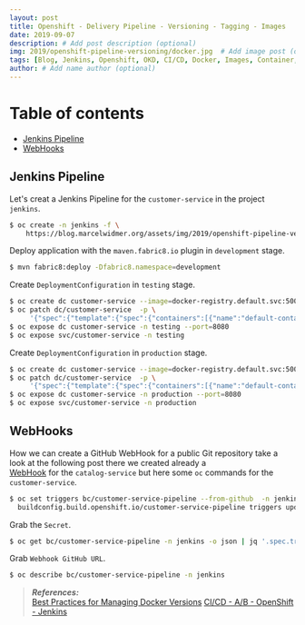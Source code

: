 ```yaml
---
layout: post
title: Openshift - Delivery Pipeline - Versioning - Tagging - Images
date: 2019-09-07
description: # Add post description (optional)
img: 2019/openshift-pipeline-versioning/docker.jpg  # Add image post (optional)
tags: [Blog, Jenkins, Openshift, OKD, CI/CD, Docker, Images, Container, Release, Versioning, Tagging]
author: # Add name author (optional)
---
```



# Table of contents
* [Jenkins Pipeline](#JenkinsPipeline)
* [WebHooks](#WebHooks)




## Jenkins Pipeline  <a name="JenkinsPipeline"></a>
Let's creat a Jenkins Pipeline for the `customer-service` in the project `jenkins`.
```bash
$ oc create -n jenkins -f \
    https://blog.marcelwidmer.org/assets/img/2019/openshift-pipeline-versioning/customer-service-pipeline.yaml
```

Deploy application with the `maven.fabric8.io` plugin in  `development` stage.
```bash
$ mvn fabric8:deploy -Dfabric8.namespace=development
```


Create `DeploymentConfiguration` in `testing` stage.
```bash
$ oc create dc customer-service --image=docker-registry.default.svc:5000/development/customer-service:promoteQA -n testing
$ oc patch dc/customer-service  -p \
     '{"spec":{"template":{"spec":{"containers":[{"name":"default-container","imagePullPolicy":"Always"}]}}}}' -n testing
$ oc expose dc customer-service -n testing --port=8080 
$ oc expose svc/customer-service -n testing
```

Create `DeploymentConfiguration` in `production` stage.
```bash
$ oc create dc customer-service --image=docker-registry.default.svc:5000/development/customer-service:promotePRD -n production
$ oc patch dc/customer-service  -p \
     '{"spec":{"template":{"spec":{"containers":[{"name":"default-container","imagePullPolicy":"Always"}]}}}}' -n production
$ oc expose dc customer-service -n production --port=8080
$ oc expose svc/customer-service -n production
```



## WebHooks <a name="WebHooks"></a>
How we can create a GitHub WebHook for a public Git repository take a look at the following post there we created already a  
[WebHook](http://blog.marcelwidmer.org/openshift-delivey-pipeline/#WebHooks) for the `catalog-service` but here some `oc` commands
for the `customer-service`.
```bash
$ oc set triggers bc/customer-service-pipeline --from-github  -n jenkins 
  buildconfig.build.openshift.io/customer-service-pipeline triggers updated
```
Grab the `Secret`.
```bash
$ oc get bc/customer-service-pipeline -n jenkins -o json | jq '.spec.triggers[].github.secret'
```
Grab `Webhook GitHub URL`. 
```bash
$ oc describe bc/customer-service-pipeline -n jenkins
```



> **_References:_**  
>   [Best Practices for Managing Docker Versions](https://www.youtube.com/watch?v=MqsG9-HEcTw) 
>   [CI/CD - A/B - OpenShift - Jenkins](https://dzone.com/articles/continuous-delivery-with-openshift-and-jenkins-ab)


